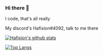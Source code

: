 ### Hi there 👋
I code, that's all really

My discord's Hafixion#4092, talk to me there

[![Hafixion's github stats](https://github-readme-stats.vercel.app/api?username=Hafixion?theme=dark)](https://github.com/anuraghazra/github-readme-stats)

[![Top Langs](https://github-readme-stats.vercel.app/api/top-langs/?username=Hafixion&langs_count=8&theme=dark)](https://github.com/anuraghazra/github-readme-stats)
